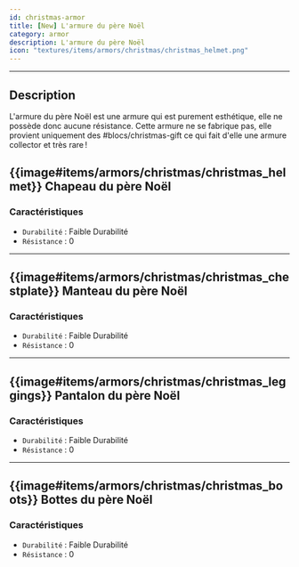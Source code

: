 ```yaml
---
id: christmas-armor
title: [New] L'armure du père Noël
category: armor
description: L'armure du père Noël
icon: "textures/items/armors/christmas/christmas_helmet.png"
---
```

___

## Description 

L'armure du père Noël est une armure qui est purement esthétique, elle ne possède donc aucune résistance. Cette armure ne se fabrique pas, elle provient uniquement des #blocs/christmas-gift ce qui fait d'elle une armure collector et très rare !

## {{image#items/armors/christmas/christmas_helmet}} Chapeau du père Noël

### Caractéristiques

- ``Durabilité`` : Faible Durabilité
- ``Résistance`` : 0
---

## {{image#items/armors/christmas/christmas_chestplate}} Manteau du père Noël

### Caractéristiques

- ``Durabilité`` : Faible Durabilité
- ``Résistance`` : 0
---

## {{image#items/armors/christmas/christmas_leggings}} Pantalon du père Noël

### Caractéristiques

- ``Durabilité`` : Faible Durabilité
- ``Résistance`` : 0
---

## {{image#items/armors/christmas/christmas_boots}} Bottes du père Noël

### Caractéristiques

- ``Durabilité`` : Faible Durabilité
- ``Résistance`` : 0
